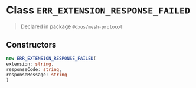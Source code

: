 # Class `ERR_EXTENSION_RESPONSE_FAILED`
> Declared in package `@dxos/mesh-protocol`

## Constructors
```ts
new ERR_EXTENSION_RESPONSE_FAILED(
extension: string,
responseCode: string,
responseMessage: string
)
```
